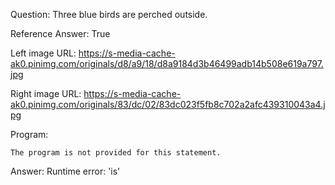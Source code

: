 Question: Three blue birds are perched outside.

Reference Answer: True

Left image URL: https://s-media-cache-ak0.pinimg.com/originals/d8/a9/18/d8a9184d3b46499adb14b508e619a797.jpg

Right image URL: https://s-media-cache-ak0.pinimg.com/originals/83/dc/02/83dc023f5fb8c702a2afc439310043a4.jpg

Program:

```
The program is not provided for this statement.
```
Answer: Runtime error: 'is'

